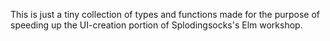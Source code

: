 This is just a tiny collection of types and functions made for the purpose of speeding up the UI-creation portion of Splodingsocks's Elm workshop.

